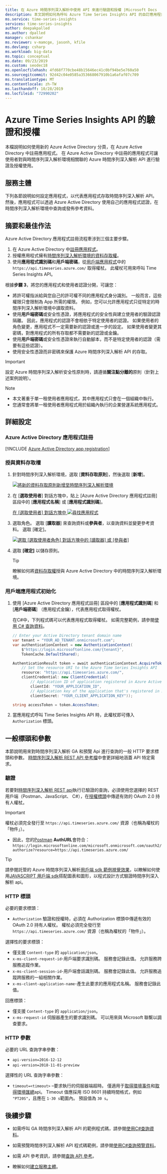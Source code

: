 ```yaml
---
title: 在 Azure 時間序列深入解析中使用 API 來進行驗證和授權 |Microsoft Docs
description: 本文說明如何為呼叫 Azure Time Series Insights API 的自訂應用程式設定驗證和授權。
ms.service: time-series-insights
services: time-series-insights
author: deepakpalled
ms.author: dpalled
manager: cshankar
ms.reviewer: v-mamcge, jasonh, kfile
ms.devlang: csharp
ms.workload: big-data
ms.topic: conceptual
ms.date: 09/23/2019
ms.custom: seodec18
ms.openlocfilehash: 4fd68f770cbe48b15646ec41c0bf94be5e760a50
ms.sourcegitcommit: 92d42c04e0585a353668067910b1a6afaf07c709
ms.translationtype: MT
ms.contentlocale: zh-TW
ms.lasthandoff: 10/28/2019
ms.locfileid: "72990202"
---
```

# <a name="authentication-and-authorization-for-azure-time-series-insights-api"></a>Azure Time Series Insights API 的驗證和授權

本檔說明如何使用新的 Azure Active Directory 分頁，在 Azure Active Directory 中註冊應用程式。 在 Azure Active Directory 中註冊的應用程式可讓使用者對與時間序列深入解析環境相關聯的 Azure 時間序列深入解析 API 進行驗證及授權使用。

## <a name="service-principal"></a>服務主體

下列各節說明如何設定應用程式，以代表應用程式存取時間序列深入解析 API。 然後，應用程式可以透過 Azure Active Directory 使用自己的應用程式認證，在時間序列深入解析環境中查詢或發佈參考資料。

## <a name="summary-and-best-practices"></a>摘要和最佳作法

Azure Active Directory 應用程式註冊流程牽涉到三個主要步驟。

1. 在 Azure Active Directory 中[註冊應用程式](#azure-active-directory-app-registration)。
1. 授權應用程式擁有[時間序列深入解析環境的資料存取權](#granting-data-access)。
1. 使用**應用程式識別碼**和**用戶端密碼**，從[用戶端應用程式](#client-app-initialization)中的 `https://api.timeseries.azure.com/` 取得權杖。 此權杖可用來呼叫 Time Series Insights API。

根據**步驟 3**，將您的應用程式和使用者認證分開，可讓您：

* 將許可權指派給與您自己的許可權不同的應用程式身分識別。 一般而言，這些權限只會限制為 App 所需的權限。 例如，您可以允許應用程式只從特定的時間序列深入解析環境中讀取資料。
* 使用**用戶端密碼**或安全性憑證，將應用程式的安全性與建立使用者的驗證認證隔離。 因此，應用程式的認證不會相依于特定使用者的認證。 如果使用者的角色變更，應用程式不一定需要新的認證或進一步的設定。 如果使用者變更其密碼，對應用程式的所有存取都不需要新的認證或金鑰。
* 使用**用戶端密碼**或安全性憑證來執行自動腳本，而不是特定使用者的認證（需要有這些認證）。
* 使用安全性憑證而非密碼來保護 Azure 時間序列深入解析 API 的存取。

> [!IMPORTANT]
> 設定 Azure 時間序列深入解析安全性原則時，請遵循**關注點分離的**原則（針對上述案例說明）。

> [!NOTE]
> * 本文著重于單一租使用者應用程式，其中應用程式只會在一個組織中執行。
> * 您通常會將單一租使用者應用程式用於組織內執行的企業營運系統應用程式。

## <a name="detailed-setup"></a>詳細設定

### <a name="azure-active-directory-app-registration"></a>Azure Active Directory 應用程式註冊

[!INCLUDE [Azure Active Directory app registration](../../includes/time-series-insights-aad-registration.md)]

### <a name="granting-data-access"></a>授與資料存取權

1. 針對時間序列深入解析環境，選取 [**資料存取原則**]，然後選取 [**新增**]。

   [![將新的資料存取原則新增至時間序列深入解析環境](media/authentication-and-authorization/time-series-insights-data-access-policies-add.png)](media/authentication-and-authorization/time-series-insights-data-access-policies-add.png#lightbox)

1. 在 [**選取使用者**] 對話方塊中，貼上 [Azure Active Directory 應用程式註冊] 區段中的 [**應用程式名稱**] 或 [**應用程式識別碼**]。

   [在 [選取使用者] 對話方塊中 ![尋找應用程式](media/authentication-and-authorization/time-series-insights-data-access-policies-select-user.png)](media/authentication-and-authorization/time-series-insights-data-access-policies-select-user.png#lightbox)

1. 選取角色。 選取 [**讀取器**] 來查詢資料或**參與者**，以查詢資料並變更參考資料。 選取 [確定]。

   [![選取 [選取使用者角色] 對話方塊中的 [讀取器] 或 [參與者]](media/authentication-and-authorization/time-series-insights-data-access-policies-select-role.png)](media/authentication-and-authorization/time-series-insights-data-access-policies-select-role.png#lightbox)

1. 選取 **[確定]** 以儲存原則。

   > [!TIP]
   > 瞭解如何將[資料存取權](./time-series-insights-data-access.md)授與 Azure Active Directory 中的時間序列深入解析環境。

### <a name="client-app-initialization"></a>用戶端應用程式初始化

1. 使用 [Azure Active Directory 應用程式註冊] 區段中的 [**應用程式識別碼**] 和 [**用戶端密碼**] （應用程式金鑰），代表應用程式取得權杖。

    在C#中，下列程式碼可以代表應用程式取得權杖。 如需完整範例，請參閱[使用 C# 查詢資料](time-series-insights-query-data-csharp.md)。

    ```csharp
    // Enter your Active Directory tenant domain name
    var tenant = "YOUR_AD_TENANT.onmicrosoft.com";
    var authenticationContext = new AuthenticationContext(
        $"https://login.microsoftonline.com/{tenant}",
        TokenCache.DefaultShared);

    AuthenticationResult token = await authenticationContext.AcquireTokenAsync(
        // Set the resource URI to the Azure Time Series Insights API
        resource: "https://api.timeseries.azure.com/",
        clientCredential: new ClientCredential(
            // Application ID of application registered in Azure Active Directory
            clientId: "YOUR_APPLICATION_ID",
            // Application key of the application that's registered in Azure Active Directory
            clientSecret: "YOUR_CLIENT_APPLICATION_KEY"));

    string accessToken = token.AccessToken;
    ```

1. 當應用程式呼叫 Time Series Insights API 時，此權杖即可傳入 `Authorization` 標頭。

## <a name="common-headers-and-parameters"></a>一般標頭和參數

本節說明用來對時間序列深入解析 GA 和預覽 Api 進行查詢的一般 HTTP 要求標頭和參數。 [時間序列深入解析 REST API 參考檔](https://docs.microsoft.com/rest/api/time-series-insights/)中會更詳細地涵蓋 API 特定需求。

### <a name="authentication"></a>驗證

若要對[時間序列深入解析 REST api](https://docs.microsoft.com/rest/api/time-series-insights/)執行已驗證的查詢，必須使用您選擇的 REST 用戶端（Postman、JavaScript、 C#），在[授權標頭](/rest/api/apimanagement/2019-01-01/authorizationserver/createorupdate)中傳遞有效的 OAuth 2.0 持有人權杖。 

> [!IMPORTANT]
> 權杖必須完全發行至 `https://api.timeseries.azure.com/` 資源（也稱為權杖的「物件」）。
> * 因此，您的[Postman](https://www.getpostman.com/) **AuthURL**會符合： `https://login.microsoftonline.com/microsoft.onmicrosoft.com/oauth2/authorize?resource=https://api.timeseries.azure.com/`

> [!TIP]
> 請參閱託管的 Azure 時間序列深入解析[用戶端 sdk 範例視覺效果](https://tsiclientsample.azurewebsites.net/)，以瞭解如何使用[JAVASCRIPT 用戶端 sdk](https://github.com/microsoft/tsiclient/blob/master/docs/API.md)搭配圖表和圖形，以程式設計方式驗證時間序列深入解析 api。

### <a name="http-headers"></a>HTTP 標頭

必要的要求標頭：

- `Authorization` 驗證和授權時，必須在 Authorization 標頭中傳遞有效的 OAuth 2.0 持有人權杖。 權杖必須完全發行至 `https://api.timeseries.azure.com/` 資源（也稱為權杖的「物件」）。

選擇性的要求標頭：

- 僅支援 `Content-type` 的 `application/json`。
- `x-ms-client-request-id`-用戶端要求識別碼。 服務會記錄此值。 允許服務跨服務追蹤作業。
- `x-ms-client-session-id`-用戶端會話識別碼。 服務會記錄此值。 允許服務追蹤跨服務的一組相關作業。
- `x-ms-client-application-name`-產生此要求的應用程式名稱。 服務會記錄此值。

回應標頭：

- 僅支援 `Content-type` 的 `application/json`。
- `x-ms-request-id` 伺服器產生的要求識別碼。 可以用來與 Microsoft 聯繫以調查要求。

### <a name="http-parameters"></a>HTTP 參數

必要的 URL 查詢字串參數：

- `api-version=2016-12-12`
- `api-version=2018-11-01-preview`

選擇性的 URL 查詢字串參數：

- `timeout=<timeout>` –要求執行的伺服器端超時。 僅適用于[取得環境事件](https://docs.microsoft.com/rest/api/time-series-insights/ga-query-api#get-environment-events-api)和[取得環境匯總](https://docs.microsoft.com/rest/api/time-series-insights/ga-query-api#get-environment-aggregates-api)api。 Timeout 值應採用 ISO 8601 持續時間格式，例如 `"PT20S"`，且應在 `1-30 s`範圍內。 預設值為 `30 s`。

## <a name="next-steps"></a>後續步驟

- 如需呼叫 GA 時間序列深入解析 API 的範例程式碼，請參閱[使用C#查詢資料](./time-series-insights-query-data-csharp.md)。

- 如需預覽時間序列深入解析 API 程式碼範例，請參閱[使用C#查詢預覽資料](./time-series-insights-update-query-data-csharp.md)。

- 如需 API 參考資訊，請參閱[查詢 API 參考](https://docs.microsoft.com/rest/api/time-series-insights/ga-query-api)。

- 瞭解如何[建立服務主體](../active-directory/develop/howto-create-service-principal-portal.md)。